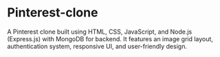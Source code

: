 # Pinterest-clone
A Pinterest clone built using HTML, CSS, JavaScript, and Node.js (Express.js) with MongoDB for backend. It features an image grid layout, authentication system, responsive UI, and user-friendly design.

